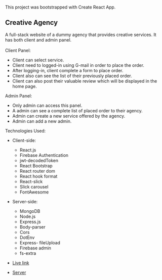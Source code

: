 This project was bootstrapped with Create React App.

## Creative Agency

A full-stack website of a dummy agency that provides creative services. It has both client and admin panel.
\
\
Client Panel:

-   Client can select service.
-   Client need to logged-in using G-mail in order to place the order.
-   After logging-in, client complete a form to place order.
-   Client also can see the list of their previously placed order.
-   Client can also post their valuable review which will be displayed in the home page.

Admin Panel:

-   Only admin can access this panel.
-   A admin can see a complete list of placed order to their agency.
-   Admin can create a new service offered by the agency.
-   Admin can add a new admin.

Technologies Used:

-   Client-side:
    -   React.js
    -   Firebase Authentication
    -   jwt-decodedToken
    -   React Bootstrap
    -   React router dom
    -   React hook format
    -   React-slick
    -   Slick carousel
    -   FontAwesome
-   Server-side:

    -   MongoDB
    -   Node.js
    -   Express.js
    -   Body-parser
    -   Cors
    -   DotEnv
    -   Express- fileUpload
    -   Firebase admin
    -   fs-extra

-   [Live link](https://creative-agency-42bae.web.app/)
-   [Server](https://github.com/rafsan18/creative-agency-server)
